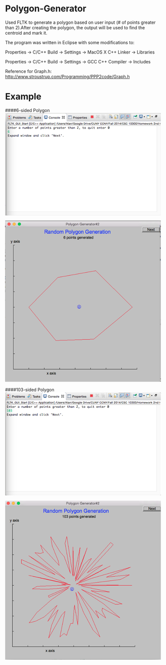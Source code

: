 # Polygon-Generator
Used FLTK to generate a polygon based on user input (# of points greater than 2).After creating the polygon, the output will be used to find the centroid and mark it.

The program was written in Eclipse with some modifications to: 

Properties -> C/C++ Build -> Settings -> MacOS X C++ Linker -> Libraries  

Properties -> C/C++ Build -> Settings -> GCC C++ Compiler -> Includes

Reference for Graph.h: http://www.stroustrup.com/Programming/PPP2code/Graph.h

# Example
####6-sided Polygon
![6-sided input](https://github.com/AlanC5/Polygon-Generator/blob/master/6-sided%20Polygon%20(1).png)

![6-sided output](https://github.com/AlanC5/Polygon-Generator/blob/master/6-sided%20Polygon%20(2).png)

####103-sided Polygon
![103-sided input](https://github.com/AlanC5/Polygon-Generator/blob/master/103-sided%20Polygon%20(1).png)


![103-sided ouput](https://github.com/AlanC5/Polygon-Generator/blob/master/103-sided%20Polygon%20(2).png)

